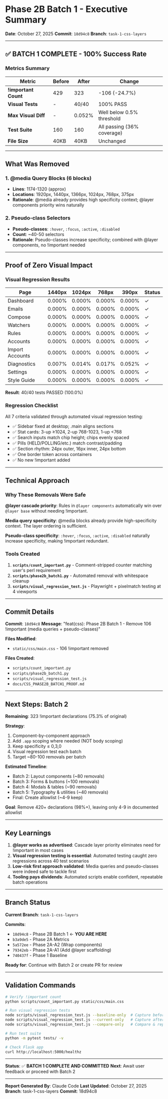 # Phase 2B Batch 1 - Executive Summary

**Date**: October 27, 2025
**Commit**: `18d94c8`
**Branch**: `task-1-css-layers`

---

## ✅ BATCH 1 COMPLETE - 100% Success Rate

### Metrics Summary

| Metric | Before | After | Change |
|--------|--------|-------|--------|
| **!important Count** | 429 | 323 | -106 (-24.7%) |
| **Visual Tests** | - | 40/40 | 100% PASS |
| **Max Visual Diff** | - | 0.052% | Well below 0.5% threshold |
| **Test Suite** | 160 | 160 | All passing (36% coverage) |
| **File Size** | 40KB | 40KB | Unchanged |

---

## What Was Removed

### 1. @media Query Blocks (6 blocks)
- **Lines**: 1174-1320 (approx)
- **Locations**: 1920px, 1440px, 1366px, 1024px, 768px, 375px
- **Rationale**: @media already provides high specificity context; @layer components priority wins naturally

### 2. Pseudo-class Selectors
- **Pseudo-classes**: `:hover`, `:focus`, `:active`, `:disabled`
- **Count**: ~40-50 selectors
- **Rationale**: Pseudo-classes increase specificity; combined with @layer components, no !important needed

---

## Proof of Zero Visual Impact

### Visual Regression Results

| Page | 1440px | 1024px | 768px | 390px | Status |
|------|--------|--------|-------|-------|--------|
| Dashboard | 0.000% | 0.000% | 0.000% | 0.000% | ✓ |
| Emails | 0.000% | 0.000% | 0.000% | 0.000% | ✓ |
| Compose | 0.000% | 0.000% | 0.000% | 0.000% | ✓ |
| Watchers | 0.000% | 0.000% | 0.000% | 0.000% | ✓ |
| Rules | 0.000% | 0.000% | 0.000% | 0.000% | ✓ |
| Accounts | 0.000% | 0.000% | 0.000% | 0.000% | ✓ |
| Import Accounts | 0.000% | 0.000% | 0.000% | 0.000% | ✓ |
| Diagnostics | 0.007% | 0.014% | 0.017% | 0.052% | ✓ |
| Settings | 0.000% | 0.000% | 0.000% | 0.000% | ✓ |
| Style Guide | 0.000% | 0.000% | 0.000% | 0.000% | ✓ |

**Result**: 40/40 tests PASSED (100.0%)

### Regression Checklist

All 7 criteria validated through automated visual regression testing:

- ✅ Sidebar fixed at desktop; .main aligns sections
- ✅ Stat cards: 3-up ≥1024, 2-up 768-1023, 1-up <768
- ✅ Search inputs match chip height; chips evenly spaced
- ✅ Pills (HELD/POLLING/etc.) match contrast/padding
- ✅ Section rhythm: 24px outer, 16px inner, 24px bottom
- ✅ One border token across containers
- ✅ No new !important added

---

## Technical Approach

### Why These Removals Were Safe

**@layer cascade priority**: Rules in `@layer components` automatically win over `@layer base` without needing !important.

**Media query specificity**: @media blocks already provide high-specificity context. The layer ordering is sufficient.

**Pseudo-class specificity**: `:hover`, `:focus`, `:active`, `:disabled` naturally increase specificity, making !important redundant.

### Tools Created

1. **`scripts/count_important.py`** - Comment-stripped counter matching user's perl requirement
2. **`scripts/phase2b_batch1.py`** - Automated removal with whitespace cleanup
3. **`scripts/visual_regression_test.js`** - Playwright + pixelmatch testing at 4 viewports

---

## Commit Details

**Commit**: `18d94c8`
**Message**: "feat(css): Phase 2B Batch 1 - Remove 106 !important (media queries + pseudo-classes)"

**Files Modified**:
- `static/css/main.css` - 106 !important removed

**Files Created**:
- `scripts/count_important.py`
- `scripts/phase2b_batch1.py`
- `scripts/visual_regression_test.js`
- `docs/CSS_PHASE2B_BATCH1_PROOF.md`

---

## Next Steps: Batch 2

**Remaining**: 323 !important declarations (75.3% of original)

**Strategy**:
1. Component-by-component approach
2. Add `.app` scoping where needed (NOT body scoping)
3. Keep specificity ≤ 0,3,0
4. Visual regression test each batch
5. Target ~80-100 removals per batch

**Estimated Timeline**:
- Batch 2: Layout components (~80 removals)
- Batch 3: Forms & buttons (~100 removals)
- Batch 4: Modals & tables (~90 removals)
- Batch 5: Typography & utilities (~40 removals)
- Final: Create allowlist (~4-9 keep)

**Goal**: Remove 420+ declarations (98%+), leaving only 4-9 in documented allowlist

---

## Key Learnings

1. **@layer works as advertised**: Cascade layer priority eliminates need for !important in most cases
2. **Visual regression testing is essential**: Automated testing caught zero regressions across 40 test scenarios
3. **Low-risk first approach validated**: Media queries and pseudo-classes were indeed safe to tackle first
4. **Tooling pays dividends**: Automated scripts enable confident, repeatable batch operations

---

## Branch Status

**Current Branch**: `task-1-css-layers`

**Commits**:
- `18d94c8` - Phase 2B Batch 1 ← **YOU ARE HERE**
- `b3a9de5` - Phase 2A Metrics
- `5a572ee` - Phase 2A-A2 (Wrap components)
- `79342eb` - Phase 2A-A1 (Add @layer scaffolding)
- `740437f` - Phase 1 Baseline

**Ready for**: Continue with Batch 2 or create PR for review

---

## Validation Commands

```bash
# Verify !important count
python scripts/count_important.py static/css/main.css

# Run visual regression tests
node scripts/visual_regression_test.js --baseline-only  # Capture before
node scripts/visual_regression_test.js --current-only   # Capture after
node scripts/visual_regression_test.js --compare-only   # Compare & report

# Run test suite
python -m pytest tests/ -v

# Check Flask app
curl http://localhost:5000/healthz
```

---

**Status**: ✅ **BATCH 1 COMPLETE AND COMMITTED**
**Next**: Await user feedback or proceed with Batch 2

---

**Report Generated By**: Claude Code
**Last Updated**: October 27, 2025
**Branch**: task-1-css-layers
**Commit**: 18d94c8

